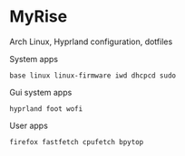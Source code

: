 # MyRise
Arch Linux, Hyprland configuration, dotfiles

System apps
```
base linux linux-firmware iwd dhcpcd sudo
```
Gui system apps
```
hyprland foot wofi
```
User apps
```
firefox fastfetch cpufetch bpytop
```
